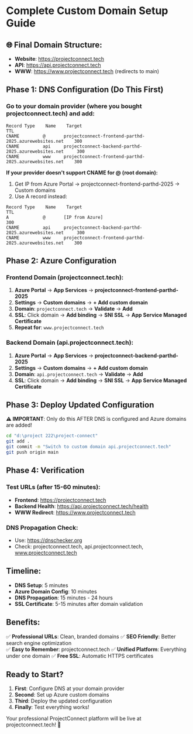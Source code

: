 # Complete Custom Domain Setup Guide

## 🌐 Final Domain Structure:
- **Website**: https://projectconnect.tech
- **API**: https://api.projectconnect.tech
- **WWW**: https://www.projectconnect.tech (redirects to main)

## Phase 1: DNS Configuration (Do This First)

### Go to your domain provider (where you bought projectconnect.tech) and add:

```
Record Type    Name    Target                                          TTL
CNAME         @       projectconnect-frontend-parthd-2025.azurewebsites.net    300
CNAME         api     projectconnect-backend-parthd-2025.azurewebsites.net     300  
CNAME         www     projectconnect-frontend-parthd-2025.azurewebsites.net    300
```

**If your provider doesn't support CNAME for @ (root domain):**
1. Get IP from Azure Portal → projectconnect-frontend-parthd-2025 → Custom domains
2. Use A record instead:
```
Record Type    Name    Target                                          TTL
A             @       [IP from Azure]                                 300
CNAME         api     projectconnect-backend-parthd-2025.azurewebsites.net     300
CNAME         www     projectconnect-frontend-parthd-2025.azurewebsites.net    300
```

## Phase 2: Azure Configuration

### Frontend Domain (projectconnect.tech):
1. **Azure Portal** → **App Services** → **projectconnect-frontend-parthd-2025**
2. **Settings** → **Custom domains** → **+ Add custom domain**
3. **Domain**: `projectconnect.tech` → **Validate** → **Add**
4. **SSL**: Click domain → **Add binding** → **SNI SSL** → **App Service Managed Certificate**
5. **Repeat for**: `www.projectconnect.tech`

### Backend Domain (api.projectconnect.tech):
1. **Azure Portal** → **App Services** → **projectconnect-backend-parthd-2025**
2. **Settings** → **Custom domains** → **+ Add custom domain**
3. **Domain**: `api.projectconnect.tech` → **Validate** → **Add**
4. **SSL**: Click domain → **Add binding** → **SNI SSL** → **App Service Managed Certificate**

## Phase 3: Deploy Updated Configuration

**⚠️ IMPORTANT**: Only do this AFTER DNS is configured and Azure domains are added!

```bash
cd "d:\project 222\project-connect"
git add .
git commit -m "Switch to custom domain api.projectconnect.tech"
git push origin main
```

## Phase 4: Verification

### Test URLs (after 15-60 minutes):
- **Frontend**: https://projectconnect.tech
- **Backend Health**: https://api.projectconnect.tech/health
- **WWW Redirect**: https://www.projectconnect.tech

### DNS Propagation Check:
- Use: https://dnschecker.org
- Check: projectconnect.tech, api.projectconnect.tech, www.projectconnect.tech

## Timeline:
- **DNS Setup**: 5 minutes
- **Azure Domain Config**: 10 minutes  
- **DNS Propagation**: 15 minutes - 24 hours
- **SSL Certificate**: 5-15 minutes after domain validation

## Benefits:
✅ **Professional URLs**: Clean, branded domains
✅ **SEO Friendly**: Better search engine optimization  
✅ **Easy to Remember**: projectconnect.tech
✅ **Unified Platform**: Everything under one domain
✅ **Free SSL**: Automatic HTTPS certificates

## Ready to Start?
1. **First**: Configure DNS at your domain provider
2. **Second**: Set up Azure custom domains  
3. **Third**: Deploy the updated configuration
4. **Finally**: Test everything works!

Your professional ProjectConnect platform will be live at projectconnect.tech! 🚀
